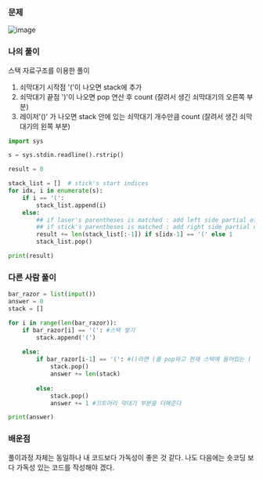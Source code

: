 ### 문제
![image](https://user-images.githubusercontent.com/69138191/153747140-9b9b316d-7555-47ea-8864-71ccefb57e5e.png)


### 나의 풀이
스택 자료구조를 이용한 풀이
1. 쇠막대기 시작점 '('이 나오면 stack에 추가
2. 쇠막대기 끝점 ')'이 나오면 pop 연산 후 count (잘려서 생긴 쇠막대기의 오른쪽 부분)
3. 레이저'()' 가 나오면 stack 안에 있는 쇠막대기 개수만큼 count (잘려서 생긴 쇠막대기의 왼쪽 부분)

```python
import sys

s = sys.stdin.readline().rstrip()

result = 0

stack_list = []  # stick's start indices
for idx, i in enumerate(s):
    if i == '(':
        stack_list.append(i)
    else:
        ## if laser's parentheses is matched : add left side partial of sticks
        ## if stick's parentheses is matched : add right side partial of sticks
        result += len(stack_list[:-1]) if s[idx-1] == '(' else 1
        stack_list.pop()

print(result)
```

### 다른 사람 풀이
```python
bar_razor = list(input())
answer = 0
stack = []

for i in range(len(bar_razor)):
    if bar_razor[i] == '(': #스택 쌓기
        stack.append('(')
        
    else:
        if bar_razor[i-1] == '(': #()라면 (를 pop하고 현재 스택에 들어있는 ( 수만큼 값을 더해준다.
            stack.pop()
            answer += len(stack)
            
        else:
            stack.pop() 
            answer += 1 #끄트머리 막대기 부분을 더해준다

print(answer)
```

### 배운점
풀이과정 자체는 동일하나 내 코드보다 가독성이 좋은 것 같다. 나도 다음에는 숏코딩 보다 가독성 있는 코드를 작성해야 겠다.

